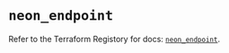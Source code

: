 # `neon_endpoint`

Refer to the Terraform Registory for docs: [`neon_endpoint`](https://registry.terraform.io/providers/kislerdm/neon/0.2.5/docs/resources/endpoint).
